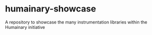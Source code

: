 # humainary-showcase

A repository to showcase the many instrumentation libraries within the Humainary initiative
